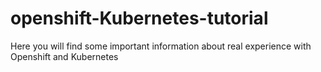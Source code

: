 # openshift-Kubernetes-tutorial
Here you will find some important information about real experience with Openshift and Kubernetes
